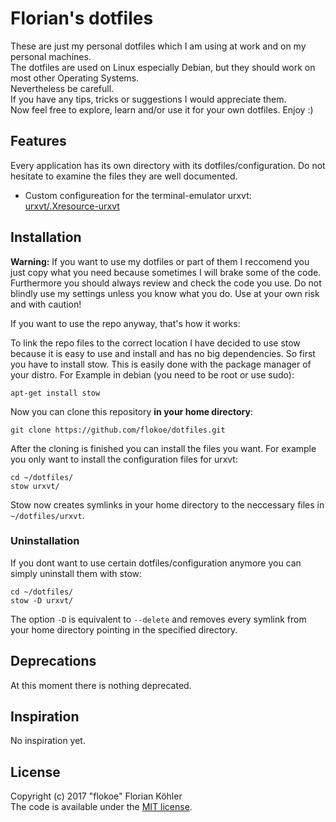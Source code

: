 # Florian's dotfiles
These are just my personal dotfiles which I am using at work and on my personal machines.  
The dotfiles are used on Linux especially Debian, but they should work on most other Operating Systems.  
Nevertheless be carefull.  
If you have any tips, tricks or suggestions I would appreciate them.  
Now feel free to explore, learn and/or use it for your own dotfiles. Enjoy :)
## Features
Every application has its own directory with its dotfiles/configuration. Do not hesitate to examine the files they are well documented.
* Custom configureation for the terminal-emulator urxvt: [urxvt/.Xresource-urxvt](urxvt/.Xresource-urxvt)

## Installation
**Warning:** If you want to use my dotfiles or part of them I reccomend you just copy what you need because sometimes I will brake some of the code. Furthermore you should always review and check the code you use. Do not blindly use my settings unless you know what you do. Use at your own risk and with caution!

If you want to use the repo anyway, that's how it works:

To link the repo files to the correct location I have decided to use stow because it is easy to use and install and has no big dependencies. So first you have to install stow. This is easily done with the package manager of your distro. For Example in debian (you need to be root or use sudo):  
```
apt-get install stow
```
Now you can clone this repository **in your home directory**:  
```
git clone https://github.com/flokoe/dotfiles.git
```
After the cloning is finished you can install the files you want. For example you only want to install the configuration files for urxvt:
```
cd ~/dotfiles/
stow urxvt/
```
Stow now creates symlinks in your home directory to the neccessary files in `~/dotfiles/urxvt`.
### Uninstallation
If you dont want to use certain dotfiles/configuration anymore you can simply uninstall them with stow:
```
cd ~/dotfiles/
stow -D urxvt/
```
The option `-D` is equivalent to `--delete` and removes every symlink from your home directory pointing in the specified directory.
## Deprecations
At this moment there is nothing deprecated.
## Inspiration
No inspiration yet.
## License
Copyright (c) 2017 "flokoe" Florian Köhler  
The code is available under the [MIT license](LICENSE).
